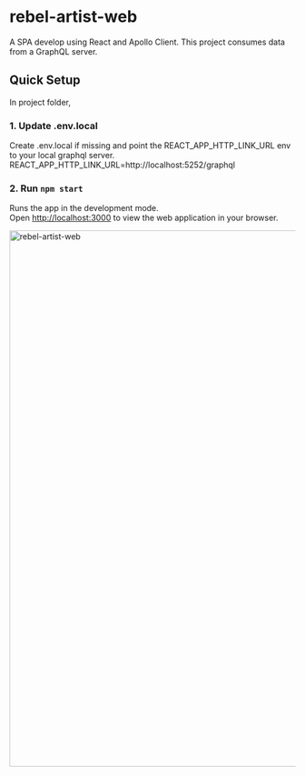 # rebel-artist-web
A SPA develop using React and Apollo Client.
This project consumes data from a GraphQL server.

## Quick Setup

In project folder,

### 1. Update .env.local 
Create .env.local if missing and point the REACT_APP_HTTP_LINK_URL env to your local graphql server.
REACT_APP_HTTP_LINK_URL=http://localhost:5252/graphql
  
### 2. Run `npm start`
Runs the app in the development mode.\
Open [http://localhost:3000](http://localhost:3000) to view the web application in your browser.

<img width="943" alt="rebel-artist-web" src="https://github.com/vergeldelacruz/rebel-artist-web/assets/47512855/bad9156e-3ffb-4fcc-b76d-25c8e2aea61f">
